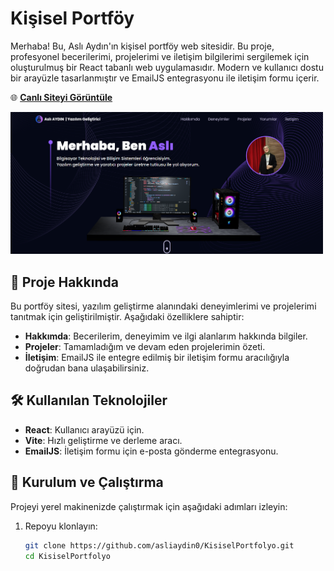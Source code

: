 # Kişisel Portföy

Merhaba! Bu, Aslı Aydın'ın kişisel portföy web sitesidir. Bu proje, profesyonel becerilerimi, projelerimi ve iletişim bilgilerimi sergilemek için oluşturulmuş bir React tabanlı web uygulamasıdır. Modern ve kullanıcı dostu bir arayüzle tasarlanmıştır ve EmailJS entegrasyonu ile iletişim formu içerir.

🌐 **[Canlı Siteyi Görüntüle](https://asliaydin.netlify.app/)**

<img src="public/site.png" alt="Uygulama Görseli" width="500"/>

## 📖 Proje Hakkında
Bu portföy sitesi, yazılım geliştirme alanındaki deneyimlerimi ve projelerimi tanıtmak için geliştirilmiştir. Aşağıdaki özelliklere sahiptir:
- **Hakkımda**: Becerilerim, deneyimim ve ilgi alanlarım hakkında bilgiler.
- **Projeler**: Tamamladığım ve devam eden projelerimin özeti.
- **İletişim**: EmailJS ile entegre edilmiş bir iletişim formu aracılığıyla doğrudan bana ulaşabilirsiniz.

## 🛠 Kullanılan Teknolojiler
- **React**: Kullanıcı arayüzü için.
- **Vite**: Hızlı geliştirme ve derleme aracı.
- **EmailJS**: İletişim formu için e-posta gönderme entegrasyonu.

## 🚀 Kurulum ve Çalıştırma
Projeyi yerel makinenizde çalıştırmak için aşağıdaki adımları izleyin:
1. Repoyu klonlayın:
   ```bash
   git clone https://github.com/asliaydin0/KisiselPortfolyo.git
   cd KisiselPortfolyo
